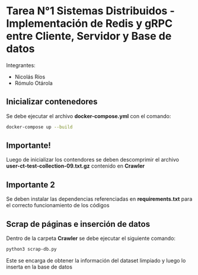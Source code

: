 # Tarea N°1 Sistemas Distribuidos - Implementación de Redis y gRPC entre Cliente, Servidor y Base de datos 
Integrantes:
  - Nicolás Ríos
  - Rómulo Otárola
## Inicializar contenedores
Se debe ejecutar el archivo **docker-compose.yml** con el comando:
```sh
docker-compose up --build
```
## Importante!
Luego de inicializar los contendores se deben descomprimir el archivo **user-ct-test-collection-09.txt.gz** contenido en **Crawler**
## Importante 2
Se deben instalar las dependencias referenciadas en **requirements.txt** para el correcto funcionamiento de los códigos
## Scrap de páginas e inserción de datos
Dentro de la carpeta **Crawler** se debe ejecutar el siguiente comando:
```sh
python3 scrap-db.py
```
Este se encarga de obtener la información del dataset limpiado y luego lo inserta en la base de datos

